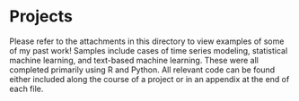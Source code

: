 # Projects
Please refer to the attachments in this directory to view examples of some of my past work! Samples include cases of time series modeling, statistical machine learning, and text-based machine learning. These were all completed primarily using R and Python. All relevant code can be found either included along the course of a project or in an appendix at the end of each file.
